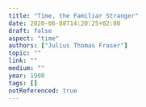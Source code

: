 ```yaml
---
title: "Time, the Familiar Stranger"
date: 2020-06-08T14:20:25+02:00
draft: false
aspect: "time"
authors: ["Julius Thomas Fraser"]
topic: ""
link: ""
medium: ""
year: 1900
tags: []
notReferenced: true
---
```

